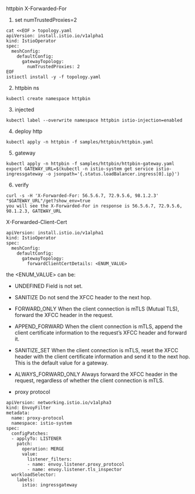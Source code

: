 httpbin X-Forwarded-For
1. set numTrustedProxies=2
```
cat <<EOF > topology.yaml
apiVersion: install.istio.io/v1alpha1
kind: IstioOperator
spec:
  meshConfig:
    defaultConfig:
      gatewayTopology:
        numTrustedProxies: 2
EOF
istioctl install -y -f topology.yaml
```

2. httpbin ns
```
kubectl create namespace httpbin
```

3. injected
```
kubectl label --overwrite namespace httpbin istio-injection=enabled
```

4. deploy http
```
kubectl apply -n httpbin -f samples/httpbin/httpbin.yaml
```

5. gateway
```
kubectl apply -n httpbin -f samples/httpbin/httpbin-gateway.yaml
export GATEWAY_URL=$(kubectl -n istio-system get service istio-ingressgateway -o jsonpath='{.status.loadBalancer.ingress[0].ip}')
```

6. verify
```
curl -s -H 'X-Forwarded-For: 56.5.6.7, 72.9.5.6, 98.1.2.3' "$GATEWAY_URL"/get?show_env=true
you will see the X-Forwarded-For in response is 56.5.6.7, 72.9.5.6, 98.1.2.3, GATEWAY_URL
```

X-Forwarded-Client-Cert
```
apiVersion: install.istio.io/v1alpha1
kind: IstioOperator
spec:
  meshConfig:
    defaultConfig:
      gatewayTopology:
        forwardClientCertDetails: <ENUM_VALUE>
```
the <ENUM_VALUE> can be:
- UNDEFINED	Field is not set.
- SANITIZE	Do not send the XFCC header to the next hop.
- FORWARD_ONLY	When the client connection is mTLS (Mutual TLS), forward the XFCC header in the request.
- APPEND_FORWARD	When the client connection is mTLS, append the client certificate information to the request’s XFCC header and forward it.
- SANITIZE_SET	When the client connection is mTLS, reset the XFCC header with the client certificate information and send it to the next hop. This is the default value for a gateway.
- ALWAYS_FORWARD_ONLY	Always forward the XFCC header in the request, regardless of whether the client connection is mTLS.

- proxy protocol
```
apiVersion: networking.istio.io/v1alpha3
kind: EnvoyFilter
metadata:
  name: proxy-protocol
  namespace: istio-system
spec:
  configPatches:
  - applyTo: LISTENER
    patch:
      operation: MERGE
      value:
        listener_filters:
        - name: envoy.listener.proxy_protocol
        - name: envoy.listener.tls_inspector
  workloadSelector:
    labels:
      istio: ingressgateway
```